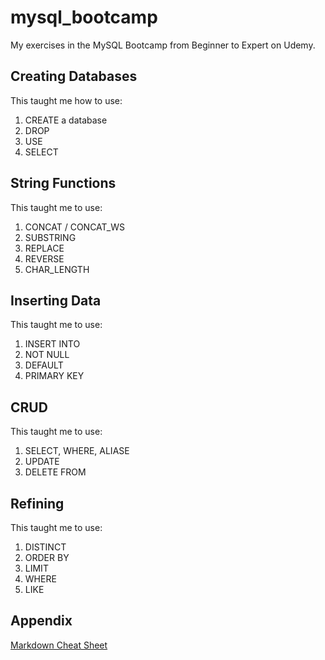 # mysql_bootcamp
My exercises in the MySQL Bootcamp from Beginner to Expert on Udemy.
## Creating Databases
This taught me how to use:
1. CREATE a database
2. DROP 
3. USE 
4. SELECT 

## String Functions
This taught me to use:
1. CONCAT / CONCAT_WS
2. SUBSTRING
3. REPLACE
4. REVERSE
5. CHAR_LENGTH

## Inserting Data
This taught me to use:
1. INSERT INTO
2. NOT NULL
3. DEFAULT
4. PRIMARY KEY

## CRUD
This taught me to use:
1. SELECT, WHERE, ALIASE
2. UPDATE
3. DELETE FROM 

## Refining
This taught me to use:
1. DISTINCT
2. ORDER BY
3. LIMIT
4. WHERE
5. LIKE



## Appendix 

[Markdown Cheat Sheet](https://www.markdownguide.org/cheat-sheet/)